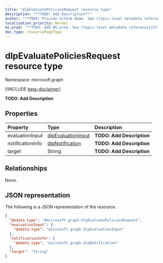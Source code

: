 ```yaml
---
title: "dlpEvaluatePoliciesRequest resource type"
description: "**TODO: Add Description**"
author: "**TODO: Provide Github Name. See [topic-level metadata reference](https://msgo.azurewebsites.net/add/document/guidelines/metadata.html#topic-level-metadata)**"
localization_priority: Normal
ms.prod: "**TODO: Add MS prod. See [topic-level metadata reference](https://msgo.azurewebsites.net/add/document/guidelines/metadata.html#topic-level-metadata)**"
doc_type: resourcePageType
---
```


# dlpEvaluatePoliciesRequest resource type

Namespace: microsoft.graph

[!INCLUDE [beta-disclaimer](../../includes/beta-disclaimer.md)]

**TODO: Add Description**

## Properties
|Property|Type|Description|
|:---|:---|:---|
|evaluationInput|[dlpEvaluationInput](../resources/dlpevaluationinput.md)|**TODO: Add Description**|
|notificationInfo|[dlpNotification](../resources/dlpnotification.md)|**TODO: Add Description**|
|target|String|**TODO: Add Description**|

## Relationships
None.

## JSON representation
The following is a JSON representation of the resource.
<!-- {
  "blockType": "resource",
  "@odata.type": "microsoft.graph.dlpEvaluatePoliciesRequest"
}
-->
``` json
{
  "@odata.type": "#microsoft.graph.dlpEvaluatePoliciesRequest",
  "evaluationInput": {
    "@odata.type": "microsoft.graph.dlpEvaluationInput"
  },
  "notificationInfo": {
    "@odata.type": "microsoft.graph.dlpNotification"
  },
  "target": "String"
}
```

